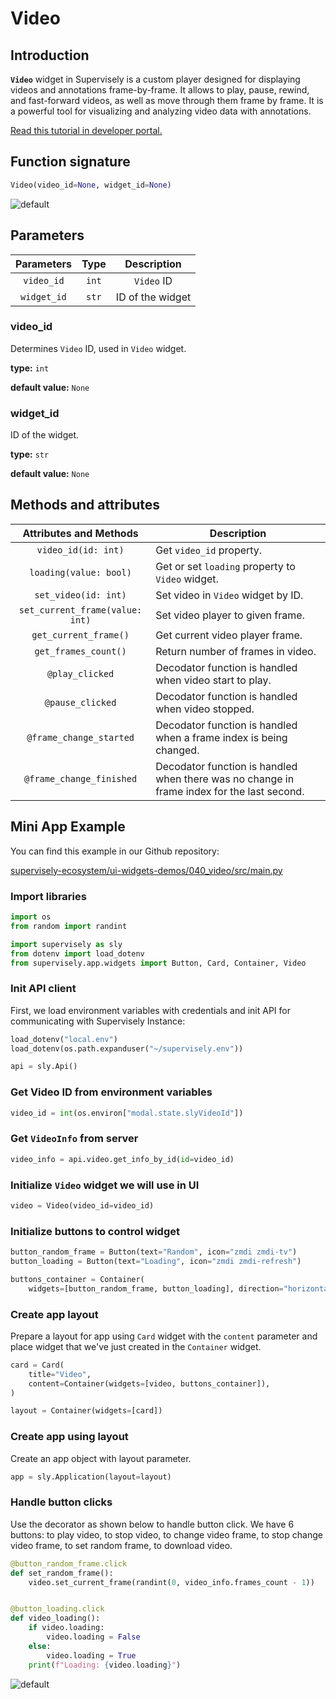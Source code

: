 # Video

## Introduction

**`Video`** widget in Supervisely is a custom player designed for displaying videos and annotations frame-by-frame. It allows to play, pause, rewind, and fast-forward videos, as well as move through them frame by frame. It is a powerful tool for visualizing and analyzing video data with annotations.

[Read this tutorial in developer portal.](https://developer.supervise.ly/app-development/apps-with-gui/video)

## Function signature

```python
Video(video_id=None, widget_id=None)
```

![default](https://user-images.githubusercontent.com/120389559/218671402-bd79b3a6-171c-439a-a012-ed58098e1c4e.gif)

## Parameters

| Parameters  | Type  |   Description    |
| :---------: | :---: | :--------------: |
| `video_id`  | `int` |    `Video` ID    |
| `widget_id` | `str` | ID of the widget |

### video_id

Determines `Video` ID, used in `Video` widget.

**type:** `int`

**default value:** `None`

### widget_id

ID of the widget.

**type:** `str`

**default value:** `None`

## Methods and attributes

|     Attributes and Methods      | Description                                                                                |
| :-----------------------------: | ------------------------------------------------------------------------------------------ |
|        `video_id(id: int)`      | Get `video_id` property.                                                                   |
|       `loading(value: bool)`    | Get or set `loading` property to `Video` widget.                                           |
|      `set_video(id: int)`       | Set video in `Video` widget by ID.                                                         |
| `set_current_frame(value: int)` | Set video player to given frame.                                                           |
|      `get_current_frame()`      | Get current video player frame.                                                            |
|      `get_frames_count()`       | Return number of frames in video.                                                          |
|         `@play_clicked`         | Decodator function is handled when video start to play.                                    |
|        `@pause_clicked`         | Decodator function is handled when video stopped.                                          |
|     `@frame_change_started`     | Decodator function is handled when a frame index is being changed.                         |
|    `@frame_change_finished`     | Decodator function is handled when there was no change in frame index for the last second. |

## Mini App Example

You can find this example in our Github repository:

[supervisely-ecosystem/ui-widgets-demos/040_video/src/main.py](https://github.com/supervisely-ecosystem/ui-widgets-demos/blob/master/040_video/src/main.py)

### Import libraries

```python
import os
from random import randint

import supervisely as sly
from dotenv import load_dotenv
from supervisely.app.widgets import Button, Card, Container, Video
```

### Init API client

First, we load environment variables with credentials and init API for communicating with Supervisely Instance:

```python
load_dotenv("local.env")
load_dotenv(os.path.expanduser("~/supervisely.env"))

api = sly.Api()
```

### Get Video ID from environment variables

```python
video_id = int(os.environ["modal.state.slyVideoId"])
```

### Get `VideoInfo` from server

```python
video_info = api.video.get_info_by_id(id=video_id)
```

### Initialize `Video` widget we will use in UI

```python
video = Video(video_id=video_id)
```

### Initialize buttons to control widget

```python
button_random_frame = Button(text="Random", icon="zmdi zmdi-tv")
button_loading = Button(text="Loading", icon="zmdi zmdi-refresh")

buttons_container = Container(
    widgets=[button_random_frame, button_loading], direction="horizontal",)
```

### Create app layout

Prepare a layout for app using `Card` widget with the `content` parameter and place widget that we've just created in the `Container` widget.

```python
card = Card(
    title="Video",
    content=Container(widgets=[video, buttons_container]),
)

layout = Container(widgets=[card])
```

### Create app using layout

Create an app object with layout parameter.

```python
app = sly.Application(layout=layout)
```

### Handle button clicks

Use the decorator as shown below to handle button click. We have 6 buttons: to play video, to stop video, to change video frame, to stop change video frame, to set random frame, to download video.

```python
@button_random_frame.click
def set_random_frame():
    video.set_current_frame(randint(0, video_info.frames_count - 1))


@button_loading.click
def video_loading():
    if video.loading:
        video.loading = False
    else:
        video.loading = True
    print(f"Loading: {video.loading}")
```

![default](https://user-images.githubusercontent.com/120389559/218671402-bd79b3a6-171c-439a-a012-ed58098e1c4e.gif)

